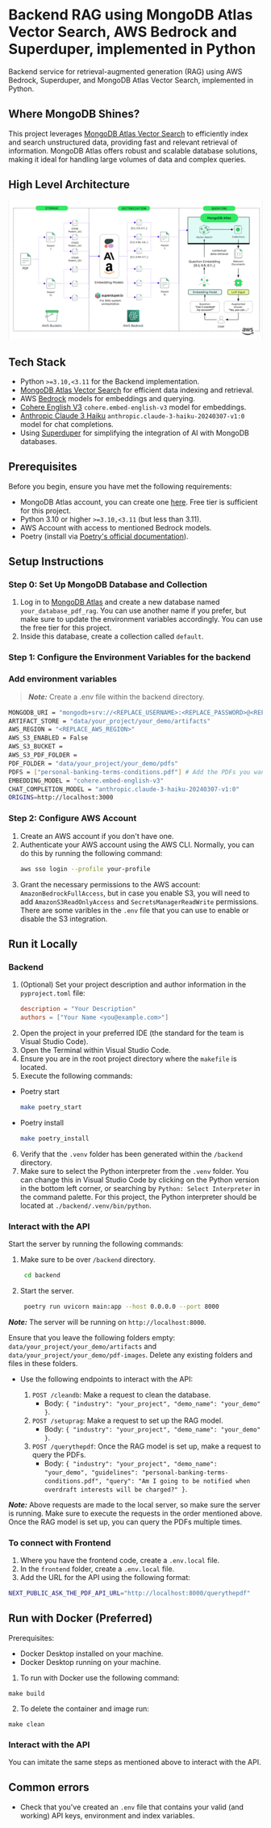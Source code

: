 # Backend RAG using MongoDB Atlas Vector Search, AWS Bedrock and Superduper, implemented in Python

Backend service for retrieval-augmented generation (RAG) using AWS Bedrock, Superduper, and MongoDB Atlas Vector Search, implemented in Python.

## Where MongoDB Shines?

This project leverages [MongoDB Atlas Vector Search](https://www.mongodb.com/products/platform/atlas-vector-search) to efficiently index and search unstructured data, providing fast and relevant retrieval of information. MongoDB Atlas offers robust and scalable database solutions, making it ideal for handling large volumes of data and complex queries.

## High Level Architecture

![High Level Architecture](backend/img/high-level-architecture.png)

## Tech Stack

- Python `>=3.10,<3.11` for the Backend implementation.
- [MongoDB Atlas Vector Search](https://www.mongodb.com/products/platform/atlas-vector-search) for efficient data indexing and retrieval.
- AWS [Bedrock](https://aws.amazon.com/bedrock/) models for embeddings and querying.
- [Cohere English V3](https://docs.aws.amazon.com/bedrock/latest/userguide/model-parameters-embed.html) `cohere.embed-english-v3`  model for embeddings.
- [Anthropic Claude 3 Haiku](https://docs.aws.amazon.com/bedrock/latest/userguide/bedrock-runtime_example_bedrock-runtime_InvokeModel_AnthropicClaude_section.html) `anthropic.claude-3-haiku-20240307-v1:0`  model for chat completions.
- Using [Superduper](https://superduper.io/) for simplifying the integration of AI with MongoDB databases.

## Prerequisites
Before you begin, ensure you have met the following requirements:
- MongoDB Atlas account, you can create one [here](https://account.mongodb.com/account/register). Free tier is sufficient for this project.
- Python 3.10 or higher `>=3.10,<3.11` (but less than 3.11).
- AWS Account with access to mentioned Bedrock models.
- Poetry (install via [Poetry's official documentation](https://python-poetry.org/docs/#installation)).

## Setup Instructions

### Step 0: Set Up MongoDB Database and Collection

1. Log in to [MongoDB Atlas](https://account.mongodb.com/account/login) and create a new database named `your_database_pdf_rag`. You can use another name if you prefer, but make sure to update the environment variables accordingly. You can use the free tier for this project.
2. Inside this database, create a collection called `default`.

### Step 1: Configure the Environment Variables for the backend

### Add environment variables

> **_Note:_** Create a .env file within the backend directory.

```bash
MONGODB_URI = "mongodb+srv://<REPLACE_USERNAME>:<REPLACE_PASSWORD>@<REPLACE_CLUSTER_NAME>.mongodb.net/<REPLACE_DATABASE_NAME>"
ARTIFACT_STORE = "data/your_project/your_demo/artifacts"
AWS_REGION = "<REPLACE_AWS_REGION>"
AWS_S3_ENABLED = False
AWS_S3_BUCKET = 
AWS_S3_PDF_FOLDER = 
PDF_FOLDER = "data/your_project/your_demo/pdfs"
PDFS = ["personal-banking-terms-conditions.pdf"] # Add the PDFs you want to index, make sure they are in the PDF_FOLDER
EMBEDDING_MODEL = "cohere.embed-english-v3"
CHAT_COMPLETION_MODEL = "anthropic.claude-3-haiku-20240307-v1:0"
ORIGINS=http://localhost:3000
```

### Step 2: Configure AWS Account

1. Create an AWS account if you don't have one.
2. Authenticate your AWS account using the AWS CLI. Normally, you can do this by running the following command:
   ```bash
   aws sso login --profile your-profile
   ```
3. Grant the necessary permissions to the AWS account: `AmazonBedrockFullAccess`, but in case you enable S3, you will need to add `AmazonS3ReadOnlyAccess` and `SecretsManagerReadWrite` permissions. There are some varibles in the `.env` file that you can use to enable or disable the S3 integration.

## Run it Locally

### Backend

1. (Optional) Set your project description and author information in the `pyproject.toml` file:
   ```toml
   description = "Your Description"
   authors = ["Your Name <you@example.com>"]
2. Open the project in your preferred IDE (the standard for the team is Visual Studio Code).
3. Open the Terminal within Visual Studio Code.
4. Ensure you are in the root project directory where the `makefile` is located.
5. Execute the following commands:
  - Poetry start
    ````bash
    make poetry_start
    ````
  - Poetry install
    ````bash
    make poetry_install
    ````
6. Verify that the `.venv` folder has been generated within the `/backend` directory.
7. Make sure to select the Python interpreter from the `.venv` folder. You can change this in Visual Studio Code by clicking on the Python version in the bottom left corner, or searching by `Python: Select Interpreter` in the command palette. For this project, the Python interpreter should be located at `./backend/.venv/bin/python`.

### Interact with the API

Start the server by running the following commands:
   1. Make sure to be over `/backend` directory. 
        ```bash
         cd backend
         ```
   2. Start the server.
        ```bash
         poetry run uvicorn main:app --host 0.0.0.0 --port 8000
         ```

**_Note:_** The server will be running on `http://localhost:8000`.


Ensure that you leave the following folders empty: `data/your_project/your_demo/artifacts` and `data/your_project/your_demo/pdf-images`. Delete any existing folders and files in these folders.

- Use the following endpoints to interact with the API:

   1. `POST /cleandb`: Make a request to clean the database. 
      -  Body: `{ "industry": "your_project", "demo_name": "your_demo" }`.
   2. `POST /setuprag`: Make a request to set up the RAG model.
      -  Body: `{ "industry": "your_project", "demo_name": "your_demo" }`.
   3. `POST /querythepdf`: Once the RAG model is set up, make a request to query the PDFs.
      -  Body: `{ "industry": "your_project", "demo_name": "your_demo", "guidelines": "personal-banking-terms-conditions.pdf", "query": "Am I going to be notified when overdraft interests will be charged?" }`.

**_Note:_** Above requests are made to the local server, so make sure the server is running. Make sure to execute the requests in the order mentioned above. Once the RAG model is set up, you can query the PDFs multiple times.

### To connect with Frontend

1. Where you have the frontend code, create a `.env.local` file.
2. In the `frontend` folder, create a `.env.local` file.
3. Add the URL for the API using the following format:

```bash
NEXT_PUBLIC_ASK_THE_PDF_API_URL="http://localhost:8000/querythepdf"
```

## Run with Docker (Preferred)

Prerequisites:
- Docker Desktop installed on your machine.
- Docker Desktop running on your machine.

1. To run with Docker use the following command:
```
make build
```
2. To delete the container and image run:
```
make clean
```

### Interact with the API

You can imitate the same steps as mentioned above to interact with the API.

## Common errors

- Check that you've created an `.env` file that contains your valid (and working) API keys, environment and index variables.
